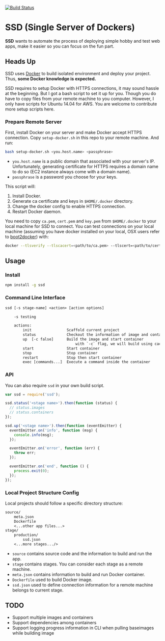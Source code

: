 [![Build Status](https://travis-ci.org/daiweilu/ssd.svg?branch=master)](https://travis-ci.org/daiweilu/ssd)

# SSD (Single Server of Dockers)

**SSD** wants to automate the process of deploying simple hobby and test web apps, make it easier so you can focus on the fun part.

## Heads Up

SSD uses [Docker](https://www.docker.com/) to build isolated environment and deploy your project. Thus, **some Docker knowledge is expected.**

SSD requires to setup Docker with HTTPS connections, it may sound hassle at the beginning. But I got a bash script to set it up for you. Though you do have to copy files from your remote machine to you computer. However, I only have scripts for Ubuntu 14.04 for AWS. You are welcome to contribute more setup scripts here.

### Prepare Remote Server

First, install Docker on your server and make Docker accept HTTPS connection. Copy `setup-docker.sh` in this repo to your remote machine. And run:

```bash
bash setup-docker.sh <you.host.name> <passphrase>
```

- `you.host.name` is a public domain that associated with your server's IP. Unfortunately, generating certificate for HTTPS requires a domain name to do so (EC2 instance always come with a domain name).
- `passphrase` is a password you choose for your keys.

This script will:

1. Install Docker.
1. Generate ca certificate and keys in `$HOME/.docker` directory.
1. Change the docker config to enable HTTPS connection.
1. Restart Docker daemon.

You need to copy `ca.pem`, `cert.pem` and `key.pem` from `$HOME/.docker` to your local machine for SSD to connect. You can test connections on your local machine (assuming you have docker installed on your local, OSX users refer to [boot2docker]( https://docs.docker.com/installation/mac/)) with:

```bash
docker --tlsverify --tlscacert=<path/to/ca.pem> --tlscert=<path/to/cert.pem> --tlskey=<path/to/key.pem> -H=<your.host.name>:2376 version
```

## Usage

### Install

```bash
npm install -g ssd
```

### Command Line Interface

```txt
ssd [-s stage-name] <action> [action options]

    -s testing

    actions:
        init                Scaffold current project
        status              Checkout the information of image and container
        up  [-c false]      Build the image and start container
                                with `-c` flag, we will build using cache
        start               Start container
        stop                Stop container
        restart             Stop then start container
        exec [commands...]  Execute a command inside the container
```

### API

You can also require `ssd` in your own build script.

```javascript
var ssd = require('ssd');

ssd.status('<stage name>').then(function (status) {
  // status.images
  // status.containers
});

ssd.up('<stage name>').then(function (eventEmitter) {
  eventEmitter.on('info', function (msg) {
    console.info(msg);
  });

  eventEmitter.on('error', function (err) {
    throw err;
  });

  eventEmitter.on('end', function () {
    process.exit(0);
  });
});
```

### Local Project Structure Config

Local projects should follow a specific directory structure:

```txt
source/
    meta.json
    Dockerfile
    <...other app files...>
stage/
    production/
        ssd.json
    <...more stages.../>
```

- `source` contains source code and the information to build and run the app.
- `stage` contains stages. You can consider each stage as a remote machine.
- `meta.json` contains information to build and run Docker container.
- `Dockerfile` used to build Docker image.
- `ssd.json` used to define connection information for a remote machine belongs to current stage.

## TODO

- Support multiple images and containers
- Support dependencies among containers
- Support logging progress information in CLI when pulling baseimages while building image
